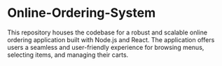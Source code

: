 # Online-Ordering-System
This repository houses the codebase for a robust and scalable online ordering application built with Node.js and React. The application offers users a seamless and user-friendly experience for browsing menus, selecting items, and managing their carts.

